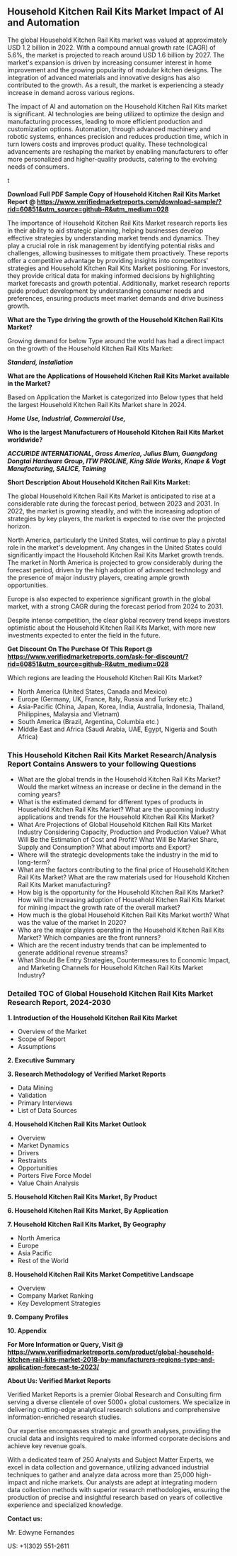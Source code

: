 <h2>Household Kitchen Rail Kits Market Impact of AI and Automation</h2><p>The global Household Kitchen Rail Kits market was valued at approximately USD 1.2 billion in 2022. With a compound annual growth rate (CAGR) of 5.6%, the market is projected to reach around USD 1.6 billion by 2027. The market's expansion is driven by increasing consumer interest in home improvement and the growing popularity of modular kitchen designs. The integration of advanced materials and innovative designs has also contributed to the growth. As a result, the market is experiencing a steady increase in demand across various regions.</p><p>The impact of AI and automation on the Household Kitchen Rail Kits market is significant. AI technologies are being utilized to optimize the design and manufacturing processes, leading to more efficient production and customization options. Automation, through advanced machinery and robotic systems, enhances precision and reduces production time, which in turn lowers costs and improves product quality. These technological advancements are reshaping the market by enabling manufacturers to offer more personalized and higher-quality products, catering to the evolving needs of consumers.</p>t</p><p id="" class=""><strong>Download Full PDF Sample Copy of Household Kitchen Rail Kits Market Report @ <a href="https://www.verifiedmarketreports.com/download-sample/?rid=60851&utm_source=github-R&utm_medium=028" target="_blank">https://www.verifiedmarketreports.com/download-sample/?rid=60851&utm_source=github-R&utm_medium=028</a></strong></p><p>The importance of&nbsp;Household Kitchen Rail Kits Market research reports lies in their ability to aid strategic planning, helping businesses develop effective strategies by understanding market trends and dynamics. They play a crucial role in risk management by identifying potential risks and challenges, allowing businesses to mitigate them proactively. These reports offer a competitive advantage by providing insights into competitors' strategies and Household Kitchen Rail Kits Market positioning. For investors, they provide critical data for making informed decisions by highlighting market forecasts and growth potential. Additionally, market research reports guide product development by understanding consumer needs and preferences, ensuring products meet market demands and drive business growth.</p><p><strong>What are the&nbsp;Type driving the growth of the Household Kitchen Rail Kits Market?</strong></p><p id="" class="">Growing demand for below Type around the world has had a direct impact on the growth of the Household Kitchen Rail Kits Market:</p><em><strong>Standard, Installation</strong></em></p><strong>What are the&nbsp;Applications&nbsp;of Household Kitchen Rail Kits Market available in the Market?</strong></p><p id="" class="">Based on Application the Market is categorized into Below types that held the largest Household Kitchen Rail Kits Market share In 2024.</p><em><strong>Home Use, Industrial, Commercial Use, </strong></em></p><strong>Who is the largest Manufacturers of Household Kitchen Rail Kits Market worldwide?</strong></p><p><em><strong>ACCURIDE INTERNATIONAL, Grass America, Julius Blum, Guangdong Dongtai Hardware Group, ITW PROLINE, King Slide Works, Knape & Vogt Manufacturing, SALICE, Taiming</strong></em></p><p id="" class=""><strong>Short Description About Household Kitchen Rail Kits Market:</strong></p><p>The global Household Kitchen Rail Kits Market is anticipated to rise at a considerable rate during the forecast period, between 2023 and 2031. In 2022, the market is growing steadily, and with the increasing adoption of strategies by key players, the market is expected to rise over the projected horizon.</p><p>North America, particularly the United States, will continue to play a pivotal role in the market's development. Any changes in the United States could significantly impact the Household Kitchen Rail Kits Market growth trends. The market in North America is projected to grow considerably during the forecast period, driven by the high adoption of advanced technology and the presence of major industry players, creating ample growth opportunities.</p><p>Europe is also expected to experience significant growth in the global market, with a strong CAGR during the forecast period from 2024 to 2031.</p><p>Despite intense competition, the clear global recovery trend keeps investors optimistic about the Household Kitchen Rail Kits Market, with more new investments expected to enter the field in the future.</p><p id="" class=""><strong>Get Discount On The Purchase Of This Report @ <a href="https://www.verifiedmarketreports.com/ask-for-discount/?rid=60851&utm_source=github-R&utm_medium=028" target="_blank">https://www.verifiedmarketreports.com/ask-for-discount/?rid=60851&utm_source=github-R&utm_medium=028</a></strong></p>Which regions are leading the Household Kitchen Rail Kits Market?</p><ul><li>North America (United States, Canada and Mexico)</li><li>Europe (Germany, UK, France, Italy, Russia and Turkey etc.)</li><li>Asia-Pacific (China, Japan, Korea, India, Australia, Indonesia, Thailand, Philippines, Malaysia and Vietnam)</li><li>South America (Brazil, Argentina, Columbia etc.)</li><li>Middle East and Africa (Saudi Arabia, UAE, Egypt, Nigeria and South Africa)</li></ul><h3 id="" class="">This Household Kitchen Rail Kits Market Research/Analysis Report Contains Answers to your following Questions</h3><ul><li>What are the global trends in the Household Kitchen Rail Kits Market? Would the market witness an increase or decline in the demand in the coming years?</li><li>What is the estimated demand for different types of products in Household Kitchen Rail Kits Market? What are the upcoming industry applications and trends for the Household Kitchen Rail Kits Market?</li><li>What Are Projections of Global Household Kitchen Rail Kits Market Industry Considering Capacity, Production and Production Value? What Will Be the Estimation of Cost and Profit? What Will Be Market Share, Supply and Consumption? What about imports and Export?</li><li>Where will the strategic developments take the industry in the mid to long-term?</li><li>What are the factors contributing to the final price of Household Kitchen Rail Kits Market? What are the raw materials used for Household Kitchen Rail Kits Market manufacturing?</li><li>How big is the opportunity for the Household Kitchen Rail Kits Market? How will the increasing adoption of Household Kitchen Rail Kits Market for mining impact the growth rate of the overall market?</li><li>How much is the global Household Kitchen Rail Kits Market worth? What was the value of the market In 2020?</li><li>Who are the major players operating in the Household Kitchen Rail Kits Market? Which companies are the front runners?</li><li>Which are the recent industry trends that can be implemented to generate additional revenue streams?</li><li>What Should Be Entry Strategies, Countermeasures to Economic Impact, and Marketing Channels for Household Kitchen Rail Kits Market Industry?</li></ul><h3 id="" class="">Detailed TOC of Global Household Kitchen Rail Kits Market Research Report, 2024-2030</h3><p id="" class=""><strong>1. Introduction of the Household Kitchen Rail Kits Market</strong></p><ul><li>Overview of the Market</li><li>Scope of Report</li><li>Assumptions</li></ul><p id="" class=""><strong>2. Executive Summary</strong></p><p id="" class=""><strong>3. Research Methodology of Verified Market Reports</strong></p><ul><li>Data Mining</li><li>Validation</li><li>Primary Interviews</li><li>List of Data Sources</li></ul><p id="" class=""><strong>4. Household Kitchen Rail Kits Market Outlook</strong></p><ul><li>Overview</li><li>Market Dynamics</li><li>Drivers</li><li>Restraints</li><li>Opportunities</li><li>Porters Five Force Model</li><li>Value Chain Analysis</li></ul><p id="" class=""><strong>5. Household Kitchen Rail Kits Market, By Product</strong></p><p id="" class=""><strong>6. Household Kitchen Rail Kits Market, By Application</strong></p><p id="" class=""><strong>7. Household Kitchen Rail Kits Market, By Geography</strong></p><ul><li>North America</li><li>Europe</li><li>Asia Pacific</li><li>Rest of the World</li></ul><p id="" class=""><strong>8. Household Kitchen Rail Kits Market Competitive Landscape</strong></p><ul><li>Overview</li><li>Company Market Ranking</li><li>Key Development Strategies</li></ul><p id="" class=""><strong>9. Company Profiles</strong></p><p id="" class=""><strong>10. Appendix</strong></p><p id="" class=""><strong>For More Information or Query, Visit @ <a href="https://www.verifiedmarketreports.com/product/global-household-kitchen-rail-kits-market-2018-by-manufacturers-regions-type-and-application-forecast-to-2023/" target="_blank">https://www.verifiedmarketreports.com/product/global-household-kitchen-rail-kits-market-2018-by-manufacturers-regions-type-and-application-forecast-to-2023/</a></strong></p><p id="" class=""><strong>About Us: Verified Market Reports</strong></p><p id="" class="">Verified Market Reports is a premier Global Research and Consulting firm serving a diverse clientele of over 5000+ global customers. We specialize in delivering cutting-edge analytical research solutions and comprehensive information-enriched research studies.</p><p id="" class="">Our expertise encompasses strategic and growth analyses, providing the crucial data and insights required to make informed corporate decisions and achieve key revenue goals.</p><p id="" class="">With a dedicated team of 250 Analysts and Subject Matter Experts, we excel in data collection and governance, utilizing advanced industrial techniques to gather and analyze data across more than 25,000 high-impact and niche markets. Our analysts are adept at integrating modern data collection methods with superior research methodologies, ensuring the production of precise and insightful research based on years of collective experience and specialized knowledge.</p><p id="" class=""><strong>Contact us:</strong></p><p id="" class="">Mr. Edwyne Fernandes</p><p id="" class="">US: +1(302) 551-2611</p>
